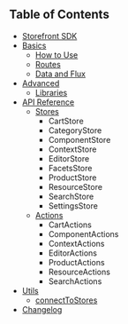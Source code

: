 ## Table of Contents

* [Storefront SDK](README.md)
* [Basics](/basics/README.md)
  * [How to Use](/basics/how-to-use.md)
  * [Routes](/basics/routes.md)
  * [Data and Flux](/basics/data-and-flux.md)
* [Advanced](/advanced/README.md)
  * [Libraries](/advanced/libraries.md)
* [API Reference](/api/README.md)
  * [Stores](/api/stores/README.md)
    * CartStore
    * CategoryStore
    * ComponentStore
    * ContextStore
    * EditorStore
    * FacetsStore
    * ProductStore
    * ResourceStore
    * SearchStore
    * SettingsStore
  * [Actions](/api/actions/README.md)
    * CartActions
    * ComponentActions
    * ContextActions
    * EditorActions
    * ProductActions
    * ResourceActions
    * SearchActions
* [Utils](/utils/README.md)
  * [connectToStores](/utils/connectToStores.md)
* [Changelog](/CHANGELOG.md)
